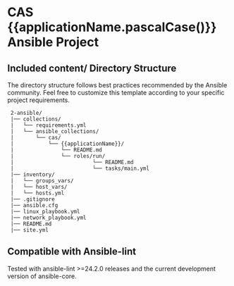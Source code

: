 # CAS {{applicationName.pascalCase()}} Ansible Project

## Included content/ Directory Structure

The directory structure follows best practices recommended by the Ansible community. Feel free to customize this template according to your specific project requirements.

```
 2-ansible/
 |── collections/
 |   └── requirements.yml
 |   └── ansible_collections/
 |       └── cas/
 |           └── {{applicationName}}/
 |               └── README.md
 |               └── roles/run/
 |                         └── README.md
 |                         └── tasks/main.yml
 |── inventory/
 |   └── groups_vars/
 |   └── host_vars/
 |   └── hosts.yml
 |── .gitignore
 |── ansible.cfg
 |── linux_playbook.yml
 |── network_playbook.yml
 |── README.md
 |── site.yml
```

## Compatible with Ansible-lint

Tested with ansible-lint >=24.2.0 releases and the current development version of ansible-core.
